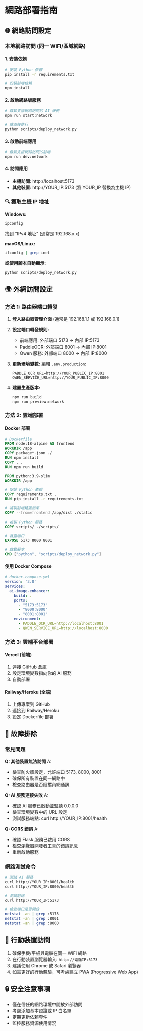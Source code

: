 # 網路部署指南

## 🌐 網路訪問設定

### 本地網路訪問 (同一 WiFi/區域網路)

#### 1. 安裝依賴
```bash
# 安裝 Python 依賴
pip install -r requirements.txt

# 安裝前端依賴
npm install
```

#### 2. 啟動網路版服務
```bash
# 啟動支援網路訪問的 AI 服務
npm run start:network

# 或直接執行
python scripts/deploy_network.py
```

#### 3. 啟動前端應用
```bash
# 啟動支援網路訪問的前端
npm run dev:network
```

#### 4. 訪問應用
- **主機訪問**: http://localhost:5173
- **其他裝置**: http://YOUR_IP:5173 (將 YOUR_IP 替換為主機 IP)

### 🔍 獲取主機 IP 地址

**Windows:**
```cmd
ipconfig
```
找到 "IPv4 地址" (通常是 192.168.x.x)

**macOS/Linux:**
```bash
ifconfig | grep inet
```

**或使用腳本自動顯示:**
```bash
python scripts/deploy_network.py
```

## 🌍 外網訪問設定

### 方法 1: 路由器端口轉發

1. **登入路由器管理介面** (通常是 192.168.1.1 或 192.168.0.1)

2. **設定端口轉發規則:**
   - 前端應用: 外部端口 5173 → 內部 IP:5173
   - PaddleOCR: 外部端口 8001 → 內部 IP:8001
   - Qwen 服務: 外部端口 8000 → 內部 IP:8000

3. **更新環境變數:**
   編輯 `.env.production`:
   ```
   PADDLE_OCR_URL=http://YOUR_PUBLIC_IP:8001
   QWEN_SERVICE_URL=http://YOUR_PUBLIC_IP:8000
   ```

4. **建置生產版本:**
   ```bash
   npm run build
   npm run preview:network
   ```

### 方法 2: 雲端部署

#### Docker 部署
```dockerfile
# Dockerfile
FROM node:18-alpine AS frontend
WORKDIR /app
COPY package*.json ./
RUN npm install
COPY . .
RUN npm run build

FROM python:3.9-slim
WORKDIR /app

# 安裝 Python 依賴
COPY requirements.txt .
RUN pip install -r requirements.txt

# 複製前端建置結果
COPY --from=frontend /app/dist ./static

# 複製 Python 服務
COPY scripts/ ./scripts/

# 暴露端口
EXPOSE 5173 8000 8001

# 啟動腳本
CMD ["python", "scripts/deploy_network.py"]
```

#### 使用 Docker Compose
```yaml
# docker-compose.yml
version: '3.8'
services:
  ai-image-enhancer:
    build: .
    ports:
      - "5173:5173"
      - "8000:8000" 
      - "8001:8001"
    environment:
      - PADDLE_OCR_URL=http://localhost:8001
      - QWEN_SERVICE_URL=http://localhost:8000
```

### 方法 3: 雲端平台部署

#### Vercel (前端)
1. 連接 GitHub 倉庫
2. 設定環境變數指向你的 AI 服務
3. 自動部署

#### Railway/Heroku (全端)
1. 上傳專案到 GitHub
2. 連接到 Railway/Heroku
3. 設定 Dockerfile 部署

## 🔧 故障排除

### 常見問題

**Q: 其他裝置無法訪問**
A: 
- 檢查防火牆設定，允許端口 5173, 8000, 8001
- 確保所有裝置在同一網路中
- 檢查路由器是否阻擋內網通訊

**Q: AI 服務連接失敗**
A:
- 確認 AI 服務已啟動並監聽 0.0.0.0
- 檢查環境變數中的 URL 設定
- 測試服務端點: curl http://YOUR_IP:8001/health

**Q: CORS 錯誤**
A:
- 確認 Flask 服務已啟用 CORS
- 檢查瀏覽器開發者工具的錯誤訊息
- 重新啟動服務

### 網路測試命令

```bash
# 測試 AI 服務
curl http://YOUR_IP:8001/health
curl http://YOUR_IP:8000/health

# 測試前端
curl http://YOUR_IP:5173

# 檢查端口是否開放
netstat -an | grep :5173
netstat -an | grep :8001
netstat -an | grep :8000
```

## 📱 行動裝置訪問

1. 確保手機/平板與電腦在同一 WiFi 網路
2. 在行動裝置瀏覽器輸入: `http://電腦IP:5173`
3. 建議使用 Chrome 或 Safari 瀏覽器
4. 如需更好的行動體驗，可考慮建立 PWA (Progressive Web App)

## 🔒 安全注意事項

- 僅在信任的網路環境中開放外部訪問
- 考慮添加基本認證或 IP 白名單
- 定期更新依賴套件
- 監控服務資源使用情況